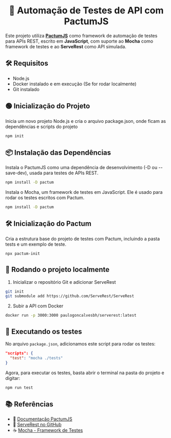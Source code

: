 <h1 style="text-align: center;">🤖 Automação de Testes de API com PactumJS</h1>

Este projeto utiliza [**PactumJS**](https://pactumjs.github.io/) como framework de automação de testes para APIs REST, escrito em **JavaScript**, com suporte ao **Mocha** como framework de testes e ao **ServeRest** como API simulada.

## 🛠️ Requisitos

- Node.js
- Docker instalado e em execução (Se for rodar localmente)
- Git instalado


## 🟢 Inicialização do Projeto
Inicia um novo projeto Node.js e cria o arquivo package.json, onde ficam as dependências e scripts do projeto

```bash
npm init
```

## 📦 Instalação das Dependências
Instala o PactumJS como uma dependência de desenvolvimento (-D ou --save-dev), usada para testes de APIs REST.

```bash
npm install -D pactum
```

Instala o Mocha, um framework de testes em JavaScript. Ele é usado para rodar os testes escritos com Pactum.

```bash
npm install -D pactum
```

## 🛠️ Inicialização do Pactum
Cria a estrutura base do projeto de testes com Pactum, incluindo a pasta tests e um exemplo de teste.

```bash
npx pactum-init
```

## 🚀 Rodando o projeto localmente
1. Inicializar o repositório Git e adicionar ServeRest

```bash
git init
git submodule add https://github.com/ServeRest/ServeRest
```

2. Subir a API com Docker
```bash
docker run -p 3000:3000 paulogoncalvesbh/serverest:latest
```

## 🧪 Executando os testes

No arquivo `package.json`, adicionamos este script para rodar os testes:

```json
"scripts": {
  "test": "mocha ./tests"
}
```

Agora, para executar os testes, basta abrir o terminal na pasta do projeto e digitar:
```bash
npm run test
```

## 📚 Referências

- 🔗 [Documentação PactumJS](https://pactumjs.github.io/)
- 🐳 [ServeRest no GitHub](https://github.com/ServeRest/ServeRest)
- ☕ [Mocha - Framework de Testes](https://mochajs.org/)